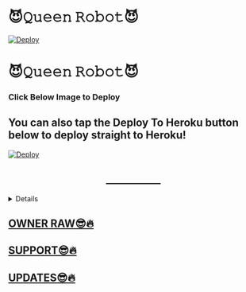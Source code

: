 # 😈𝚀𝚞𝚎𝚎𝚗 𝚁𝚘𝚋𝚘𝚝😈

[![Deploy](https://telegra.ph/file/aaa10262ebe6670eecf58.jpg)](https://heroku.com/deploy?template=https://github.com/UNREALBOT12/Queen_Robot_2.0.git)
# 😈𝚀𝚞𝚎𝚎𝚗 𝚁𝚘𝚋𝚘𝚝😈
### Click Below Image to Deploy

## You can also tap the Deploy To Heroku button below to deploy straight to Heroku!

[![Deploy](https://www.herokucdn.com/deploy/button.svg)](https://heroku.com/deploy?template=https://github.com/UNREALBOT12/Queen_Robot_2.0.git)</p>
<H2 align=center>___________</h2>

</details>  
<details>
  
For queries or any issues regarding the bot please open an issue ticket or visit us at [Support](https://t.me/WeAreLegends3)
## How to setup on Heroku 
For starters click on this button 
</details>  


## [OWNER RAW😎🔥](http://t.me/unreal_hun_bro)
## [SUPPORT😎🔥](https://t.me/WeAreLegends3)
## [UPDATES😎🔥](https://t.me/WeAreLegends3)
